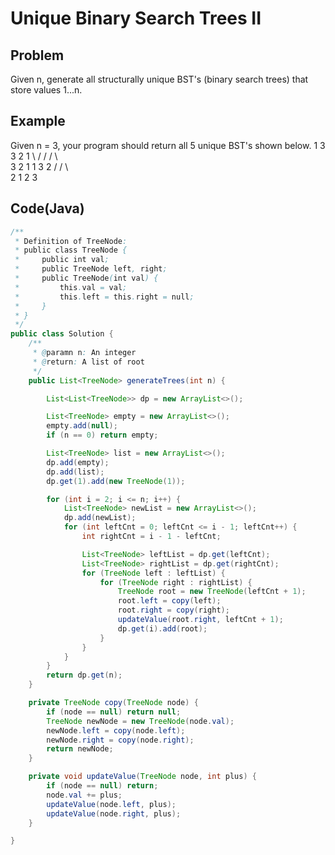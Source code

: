 Unique Binary Search Trees II
===

## Problem

Given n, generate all structurally unique BST's (binary search trees) that store values 1...n.


## Example

Given n = 3, your program should return all 5 unique BST's shown below.
   1         3     3      2      1
    \       /     /      / \      \
     3     2     1      1   3      2
    /     /       \                 \
   2     1         2                 3

Code(Java)
----------

```java
/**
 * Definition of TreeNode:
 * public class TreeNode {
 *     public int val;
 *     public TreeNode left, right;
 *     public TreeNode(int val) {
 *         this.val = val;
 *         this.left = this.right = null;
 *     }
 * }
 */
public class Solution {
    /**
     * @paramn n: An integer
     * @return: A list of root
     */
    public List<TreeNode> generateTrees(int n) {

        List<List<TreeNode>> dp = new ArrayList<>();

        List<TreeNode> empty = new ArrayList<>();
        empty.add(null);
        if (n == 0) return empty;

        List<TreeNode> list = new ArrayList<>();
        dp.add(empty);
        dp.add(list);
        dp.get(1).add(new TreeNode(1));

        for (int i = 2; i <= n; i++) {
            List<TreeNode> newList = new ArrayList<>();
            dp.add(newList);
            for (int leftCnt = 0; leftCnt <= i - 1; leftCnt++) {
                int rightCnt = i - 1 - leftCnt;

                List<TreeNode> leftList = dp.get(leftCnt);
                List<TreeNode> rightList = dp.get(rightCnt);
                for (TreeNode left : leftList) {
                    for (TreeNode right : rightList) {
                        TreeNode root = new TreeNode(leftCnt + 1);
                        root.left = copy(left);
                        root.right = copy(right);
                        updateValue(root.right, leftCnt + 1);
                        dp.get(i).add(root);
                    }
                }
            }
        }
        return dp.get(n);
    }

    private TreeNode copy(TreeNode node) {
        if (node == null) return null;
        TreeNode newNode = new TreeNode(node.val);
        newNode.left = copy(node.left);
        newNode.right = copy(node.right);
        return newNode;
    }

    private void updateValue(TreeNode node, int plus) {
        if (node == null) return;
        node.val += plus;
        updateValue(node.left, plus);
        updateValue(node.right, plus);
    }

}
```